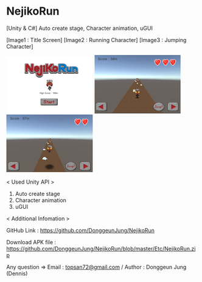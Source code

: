 # NejikoRun

[Unity & C#] Auto create stage, Character animation, uGUI


[Image1 : Title Screen]
[Image2 : Running Character]
[Image3 : Jumping Character]

<div>
<img src="https://github.com/DonggeunJung/NejikoRun/blob/master/Etc/NejikoRun_Capture01.png?raw=true width="400px"></img>
<img src="https://github.com/DonggeunJung/NejikoRun/blob/master/Etc/NejikoRun_Capture02.png?raw=true width="400px"></img>
<img src="https://github.com/DonggeunJung/NejikoRun/blob/master/Etc/NejikoRun_Capture03.png?raw=true width="400px"></img>
</div>


< Used Unity API >
1. Auto create stage
2. Character animation
3. uGUI


< Additional Infomation >

GitHub Link : https://github.com/DonggeunJung/NejikoRun

Download APK file : https://github.com/DonggeunJung/NejikoRun/blob/master/Etc/NejikoRun.zip

Any question => Email : topsan72@gmail.com / Author : Donggeun Jung (Dennis)
